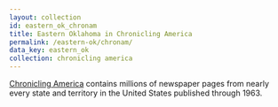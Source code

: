```yaml
---
layout: collection
id: eastern_ok_chronam
title: Eastern Oklahoma in Chronicling America
permalink: /eastern-ok/chronam/
data_key: eastern_ok
collection: chronicling america
---
```


[Chronicling America](https://www.loc.gov/collections/chronicling-america/about-this-collection/) contains millions of newspaper pages from nearly every state and territory in the United States published through 1963.